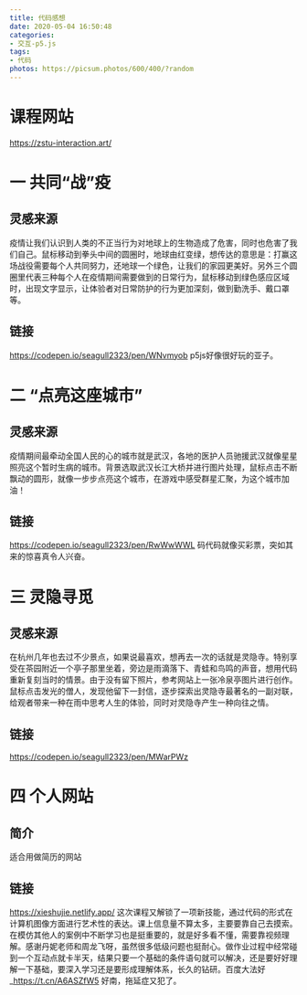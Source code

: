 ```yaml
---
title: 代码感想
date: 2020-05-04 16:50:48
categories:
- 交互-p5.js
tags:
- 代码
photos: https://picsum.photos/600/400/?random
---
```


# 课程网站
  <https://zstu-interaction.art/>
# 一 共同“战”疫
  ## 灵感来源
  疫情让我们认识到人类的不正当行为对地球上的生物造成了危害，同时也危害了我们自己。鼠标移动到拳头中间的圆圈时，地球由红变绿，想传达的意思是：打赢这场战役需要每个人共同努力，还地球一个绿色，让我们的家园更美好。另外三个圆圈里代表三种每个人在疫情期间需要做到的日常行为，鼠标移动到绿色感应区域时，出现文字显示，让体验者对日常防护的行为更加深刻，做到勤洗手、戴口罩等。
  ## 链接
  <https://codepen.io/seagull2323/pen/WNvmyob>
  p5js好像很好玩的亚子。

# 二 “点亮这座城市”
  ## 灵感来源
  疫情期间最牵动全国人民​的心的城市就是武汉，各地的医护人员驰援武汉就像星星照亮这个暂时生病的城市。背景选取武汉长江大桥并进行图片处理，鼠标点击不断飘动的圆形，就像一步步点亮这个城市，在游戏中感受群星汇聚，为这个城市加油！
  ## 链接
  <https://codepen.io/seagull2323/pen/RwWwWWL>
  码代码就像买彩票，突如其来的惊喜真令人兴奋。

# 三 灵隐寻觅
  ## 灵感来源
  在杭州几年也去过不少景点，如果说最喜欢，想再去一次的话就是灵隐寺。特别享受在茶园附近一个亭子那里坐着，旁边是雨滴落下、青蛙和鸟鸣的声音，想用代码重新复刻当时的情景。由于没有留下照片，参考网站上一张冷泉亭图片进行创作。
  鼠标点击发光的僧人，发现他留下一封信，逐步探索出灵隐寺最著名的一副对联，给观者带来一种在雨中思考人生的体验，同时对灵隐寺产生一种向往之情。
  ## 链接
  <https://codepen.io/seagull2323/pen/MWarPWz>

# 四 个人网站
  ## 简介
  适合用做简历的网站
  ## 链接
  <https://xieshujie.netlify.app/>
  这次课程又解锁了一项新技能，通过代码的形式在计算机图像方面进行艺术性的表达。课上信息量不算太多，主要要靠自己去摸索。在模仿其他人的案例中不断学习也是挺重要的，就是好多看不懂，需要靠视频理解。感谢丹妮老师和周龙飞呀，虽然很多低级问题也挺耐心。做作业过程中经常碰到一个互动点就卡半天，结果只要一个基础的条件语句就可以解决，还是要好好理解一下基础，要深入学习还是要形成理解体系，长久的钻研。百度大法好_<https://t.cn/A6ASZfW5>
  好南，拖延症又犯了。
  
